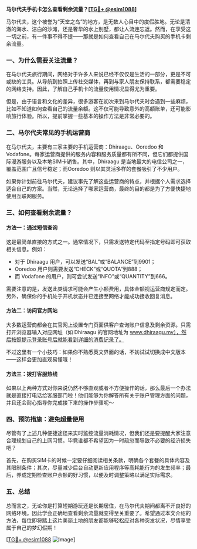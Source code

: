 **马尔代夫手机卡怎么查看剩余流量？[[TG💪+ @esim1088](https://t.me/s/esim1088)]**

马尔代夫，这个被誉为“天堂之岛”的地方，是无数人心目中的度假胜地。无论是清澈的海水、洁白的沙滩，还是奢华的水上别墅，都让人流连忘返。然而，在享受这一切之前，有一件事不得不提——那就是如何查看自己在马尔代夫购买的手机卡剩余流量。

### 一、为什么需要关注流量？

在马尔代夫旅行期间，网络对于许多人来说已经不仅仅是生活的一部分，更是不可或缺的工具。从导航到拍照上传社交媒体，再到与家人朋友保持联系，都需要稳定的网络支持。因此，了解自己手机卡的流量使用情况显得尤为重要。

但是，由于语言和文化的差异，很多游客在初次来到马尔代夫时会遇到一些麻烦，比如不知道如何查看自己的流量余额。这不仅可能导致意外的高额账单，还可能影响旅行体验。所以，提前掌握一些基本的操作方法是非常必要的。

### 二、马尔代夫常见的手机运营商

在马尔代夫，主要有三家主要的手机运营商：Dhiraagu、Ooredoo 和 Vodafone。每家运营商提供的服务内容和服务质量都有所不同，但它们都提供国际漫游服务以及本地SIM卡销售。其中，Dhiraagu 是当地最大的电信公司之一，覆盖范围广且信号稳定；而Ooredoo 则以其灵活多样的套餐吸引了不少用户。

如果你计划前往马尔代夫，建议事先了解这些运营商的特点，并根据个人需求选择适合自己的方案。当然，无论选择了哪家运营商，最终的目的都是为了方便快捷地使用互联网服务。

### 三、如何查看剩余流量？

#### 方法一：通过短信查询
这是最简单直接的方式之一。通常情况下，只需发送特定代码至指定号码即可获取相关信息。例如：

- 对于 Dhiraagu 用户，可以发送“BAL”或“BALANCE”到9901；
- Ooredoo 用户则需要发送“CHECK”或“QUOTA”到888；
- 而 Vodafone 的用户，则可尝试发送“INFO”或“QUANTITY”到666。

需要注意的是，发送此类请求可能会产生小额费用，具体金额视运营商规定而定。另外，确保你的手机处于开机状态并已连接至网络才能成功接收回复消息。

#### 方法二：访问官方网站
大多数运营商都会在其官网上设置专门页面供客户查询账户信息及剩余资源。只需打开浏览器输入对应网址（如 Dhiraagu 的官网地址为 www.dhiraagu.mv），然后按照提示登录账号后就能看到详细的消费记录了。

不过这里有一个小技巧：如果你不熟悉英文界面的话，不妨试试切换成中文版本——这样会更加直观易懂哦！

#### 方法三：拨打客服热线
如果以上两种方式对你来说仍然不够直观或者不方便操作的话，那么最后一个办法就是直接打电话给客服部门啦！他们能够为你解答所有关于账户管理方面的问题，并且还会耐心指导你完成接下来的操作步骤呢～

### 四、预防措施：避免超量使用

尽管有了上述几种便捷途径来实时监控流量消耗情况，但我们还是要提醒大家注意合理规划自己的上网习惯。毕竟谁都不希望因为一时疏忽而导致不必要的经济损失吧？

首先，在购买SIM卡的时候一定要仔细阅读相关条款，明确各个套餐的具体内容及其限制条件；其次，尽量减少后台自动更新应用程序等高耗能行为的发生频率；最后，养成定期检查账户余额的好习惯，以便及时调整策略以满足实际需求。

### 五、总结

总而言之，无论你是打算短期游玩还是长期居住，在马尔代夫期间都离不开良好的网络环境。因此学会正确地查看剩余流量就变得至关重要了。希望通过本文介绍的方法，每位即将踏上这片美丽土地的朋友都能够轻松应对各种突发状况，尽情享受属于自己的梦幻假期！

[[TG💪+ @esim1088](https://t.me/s/esim1088) ![Image](https://i.postimg.cc/4NQfJmqS/Snipaste-2025-05-13-00-14-12.png)]